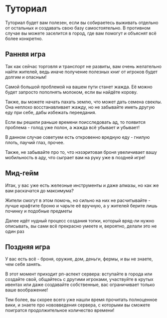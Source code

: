 # Туториал

Туториал будет вам полезен, если вы собираетесь выживать отдельно от остальных и создавать свою базу самостоятельно. В противном случае вы можете заселится в город, где вам помогут и объяснят всё более конкретно.

## Ранняя игра

Так как сейчас торговля и транспорт не развиты, вам очень желательно найти жителей, ведь иначе получение полезных книг от игроков будет долгим и опасным!

Самой большой проблемой на вашем пути станет жажда. Её можно будет запросто пополнять молоком, если вы найдёте корову. 

Также, вы можете начать пахать землю, что может дать семена свеклы. Она неплохо восстанавливает жажду, но не забывайте иметь другую еду при себе, дабы избежать переедания.

Если вы решили раньше времени поисследовать ад, то появится проблема - голод уже полон, а жажда всё убывает и убывает!

В данном случае советуем есть откровенно вредную еду - гнилую плоть, паучий глаз, прочее.

Также, не забывайте про то, что нэзэритовая броня увеличивает вашу мобильность в аду, что сыграет вам на руку уже в поздней игре! 

## Мид-гейм

Итак, у вас уже есть железные инструменты и даже алмазы, но как же вам раскачатся до максимума?

Жители смогут в этом помочь, но сильно на них не расчитывайте - лучше крафтите броню и чарьте её вручную, а у жителей берите лишь починку и подобные предметы

Далее идёт нудный процесс создания топки, который вряд-ли нужно описывать, вы сами всё прекрасно умеете и, вероятно, делали это не один раз

## Поздняя игра

У вас есть всё - броня, оружие, дом, деньги, фермы, и вы не знаете, чем себя занять.

В этот момент приходит рп-аспект сервера: вступайте в города или создайте свой, общайтесь с другими игроками, участвуйте в крутых ивентах или даже создавайте собственные, вас ограничивает только ваше воображение!

Тем более, вы скорее всего уже нашли время прочитать полноценное вики, и знаете про нововведения сервера, с которыми вы сможете поигратся продолжительное количество времени!
